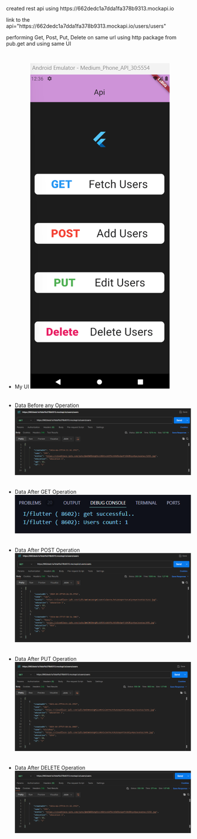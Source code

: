 <p>created rest api using https://662dedc1a7dda1fa378b9313.mockapi.io</p>
<p>link to the api="https://662dedc1a7dda1fa378b9313.mockapi.io/users/users"</p>
<p>performing Get, Post, Put, Delete on same url using http package from pub.get and using same UI</p>
<br/>
<ul>
<li>
My UI
<img src="https://github.com/suraj-khot-19/img/blob/main/curd.png" alt="ui"></li>
<br/>
<br/>
  
<li>
Data Before any Operation
<img src="https://github.com/suraj-khot-19/img/blob/main/curd1.png" alt="data"></li>
<br/>
<br/>

<li>
Data After GET Operation
<img src="https://github.com/suraj-khot-19/img/blob/main/curd2.png" alt="get"></li>
<br/>
<br/>

<li>
Data After POST Operation
<img src="https://github.com/suraj-khot-19/img/blob/main/curd3.png" alt="post"></li>
<br/>
<br/>

<li>
Data After PUT Operation
<img src="https://github.com/suraj-khot-19/img/blob/main/curd4.png" alt="put"></li>
<br/>
<br/>

<li>
Data After DELETE Operation
<img src="https://github.com/suraj-khot-19/img/blob/main/curd5.png" alt="del"></li>
<br/>
</ul> 
